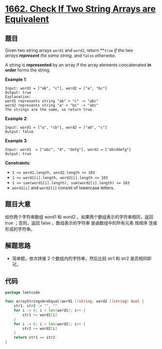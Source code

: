# [1662. Check If Two String Arrays are Equivalent](https://leetcode.com/problems/check-if-two-string-arrays-are-equivalent/)


## 题目

Given two string arrays `word1` and `word2`, return **`true` *if the two arrays **represent** the same string, and* `false` *otherwise.*

A string is **represented** by an array if the array elements concatenated **in order** forms the string.

**Example 1**:

```
Input: word1 = ["ab", "c"], word2 = ["a", "bc"]
Output: true
Explanation:
word1 represents string "ab" + "c" -> "abc"
word2 represents string "a" + "bc" -> "abc"
The strings are the same, so return true.
```

**Example 2**:

```
Input: word1 = ["a", "cb"], word2 = ["ab", "c"]
Output: false
```

**Example 3**:

```
Input: word1  = ["abc", "d", "defg"], word2 = ["abcddefg"]
Output: true
```

**Constraints**:

- `1 <= word1.length, word2.length <= 103`
- `1 <= word1[i].length, word2[i].length <= 103`
- `1 <= sum(word1[i].length), sum(word2[i].length) <= 103`
- `word1[i]` and `word2[i]` consist of lowercase letters.

## 题目大意

给你两个字符串数组 word1 和 word2 。如果两个数组表示的字符串相同，返回 true ；否则，返回 false 。数组表示的字符串 是由数组中的所有元素 按顺序 连接形成的字符串。

## 解题思路

- 简单题，依次拼接 2 个数组内的字符串，然后比较 str1 和 str2 是否相同即可。

## 代码

```go
package leetcode

func arrayStringsAreEqual(word1 []string, word2 []string) bool {
	str1, str2 := "", ""
	for i := 0; i < len(word1); i++ {
		str1 += word1[i]
	}
	for i := 0; i < len(word2); i++ {
		str2 += word2[i]
	}
	return str1 == str2
}
```